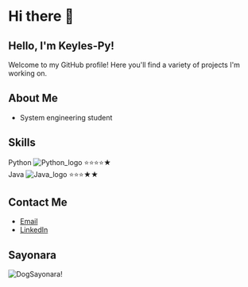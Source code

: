 # Hi there 👋
## Hello, I'm Keyles-Py!

Welcome to my GitHub profile! Here you'll find a variety of projects I'm working on.

## About Me
- System engineering student

## Skills
Python ![Python_logo](https://i.imgur.com/i061IDa.png) ⭐⭐⭐⭐★ <br>
Java ![Java_logo](https://i.imgur.com/6g2iAB3.png) ⭐⭐⭐★★<br>


## Contact Me
- [Email](mailto:keynerismo@gmail.com)
- [LinkedIn](https://www.linkedin.com/in/keinermendoza/)

## Sayonara
![DogSayonara!](https://i.imgur.com/NEdsmYR.gif)
